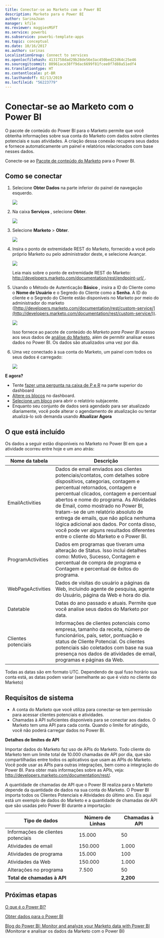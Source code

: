 ```yaml
---
title: Conectar-se ao Marketo com o Power BI
description: Marketo para o Power BI
author: SarinaJoan
manager: kfile
ms.reviewer: maggiesMSFT
ms.service: powerbi
ms.subservice: powerbi-template-apps
ms.topic: conceptual
ms.date: 10/16/2017
ms.author: sarinas
LocalizationGroup: Connect to services
ms.openlocfilehash: 4131758dad29b28de56e3ac450bed22d64c25e46
ms.sourcegitcommit: 80961ace38ff9dac6699f81fcee0f7d88a51edf4
ms.translationtype: HT
ms.contentlocale: pt-BR
ms.lasthandoff: 02/13/2019
ms.locfileid: "56223779"
---
```

# <a name="connect-to-marketo-with-power-bi"></a>Conectar-se ao Marketo com o Power BI
O pacote de conteúdo do Power BI para o Marketo permite que você obtenha informações sobre sua conta do Marketo com dados sobre clientes potenciais e suas atividades. A criação dessa conexão recupera seus dados e fornece automaticamente um painel e relatórios relacionados com base nesses dados.

Conecte-se ao [Pacote de conteúdo do Marketo](https://app.powerbi.com/getdata/services/marketo) para o Power BI.

## <a name="how-to-connect"></a>Como se conectar
1. Selecione **Obter Dados** na parte inferior do painel de navegação esquerdo.
   
   ![](media/service-connect-to-marketo/pbi_getdata.png)
2. Na caixa **Serviços** , selecione **Obter**.
   
   ![](media/service-connect-to-marketo/pbi_getservices.png) 
3. Selecione **Marketo** \> **Obter**.
   
   ![](media/service-connect-to-marketo/marketo.png)
4. Insira o ponto de extremidade REST do Marketo, fornecido a você pelo próprio Marketo ou pelo administrador deste, e selecione Avançar.
   
   ![](media/service-connect-to-marketo/pbi_marketoconnect.png)
   
   Leia mais sobre o ponto de extremidade REST do Marketo: [http://developers.marketo.com/documentation/rest/endpoint-url/ ](http://developers.marketo.com/documentation/rest/endpoint-url/).
5. Usando o Método de Autenticação **Básico** , insira a ID do Cliente como o **Nome de Usuário** e o Segredo do Cliente como a **Senha**. A ID do cliente e o Segredo do Cliente estão disponíveis no Marketo por meio do administrador do marketo ([http://developers.marketo.com/documentation/rest/custom-service/](http://developers.marketo.com/documentation/rest/custom-service/)). 
   
   ![](media/service-connect-to-marketo/pbi_marketosignin.png)
   
   Isso fornece ao pacote de conteúdo do *Marketo para Power BI* acesso aos seus dados de [análise do Marketo](https://powerbi.microsoft.com/integrations/marketo), além de permitir analisar esses dados no Power BI. Os dados são atualizados uma vez por dia.
6. Uma vez conectado à sua conta do Marketo, um painel com todos os seus dados é carregado:
   
   ![](media/service-connect-to-marketo/pbi_marketodash.png)

**E agora?**

* Tente [fazer uma pergunta na caixa de P e R](consumer/end-user-q-and-a.md) na parte superior do dashboard
* [Altere os blocos](service-dashboard-edit-tile.md) no dashboard.
* [Selecione um bloco](consumer/end-user-tiles.md) para abrir o relatório subjacente.
* Enquanto seu conjunto de dados será agendado para ser atualizado diariamente, você pode alterar o agendamento de atualização ou tentar atualizá-lo sob demanda usando **Atualizar Agora**

## <a name="whats-included"></a>O que está incluído
Os dados a seguir estão disponíveis no Marketo no Power BI em que a atividade ocorreu entre hoje e um ano atrás:

| Nome da tabela | Descrição |
| --- | --- |
| EmailActivities |Dados de email enviados aos clientes potenciais/contatos, com detalhes sobre dispositivos, categorias, contagem e percentual retornados, contagem e percentual clicados, contagem e percentual abertos e nome do programa. As Atividades de Email, como mostrado no Power BI, tratam-se de um relatório absoluto de entrega de emails, que não aplica nenhuma lógica adicional aos dados. Por conta disso, você pode ver alguns resultados diferentes entre o cliente do Marketo e o Power BI. |
| ProgramActivities |Dados em programas que tiveram uma alteração de Status. Isso inclui detalhes como: Motivo, Sucesso, Contagem e percentual de compra de programa e Contagem e percentual de êxitos do programa. |
| WebPageActivities |Dados de visitas do usuário a páginas da Web, incluindo agente de pesquisa, agente do Usuário, página da Web e hora do dia. |
| Datetable |Datas do ano passado e atuais.  Permite que você analise seus dados do Marketo por data. |
| Clientes potenciais |Informações de clientes potenciais como empresa, tamanho da receita, número de funcionários, país, setor, pontuação e status de Cliente Potencial. Os clientes potenciais são coletados com base na sua presença nos dados de atividades de email, programas e páginas da Web. |

Todas as datas são em formato UTC. Dependendo de qual fuso horário sua conta está, as datas podem variar (semelhante ao que é visto no cliente do Marketo)

## <a name="system-requirements"></a>Requisitos de sistema
* A conta do Marketo que você utiliza para conectar-se tem permissão para acessar clientes potenciais e atividades.
* Chamadas à API suficientes disponíveis para se conectar aos dados.  O Marketo tem uma API para cada conta.  Quando o limite for atingido, você não poderá carregar dados no Power BI. 

**Detalhes de limites de API**

Importar dados do Marketo faz uso de APIs do Marketo. Todo cliente do Marketo tem um limite total de 10.000 chamadas de API por dia, que são compartilhadas entre todos os aplicativos que usam as APIs do Marketo. Você pode usar as APIs para outras integrações, bem como a integração do Power BI. Para obter mais informações sobre as APIs, veja: <http://developers.marketo.com/documentation/rest/>.

A quantidade de chamadas de API que o Power BI realiza para o Marketo depende da quantidade de dados na sua conta do Marketo. O Power BI importa todos os Clientes Potenciais e Atividades do último ano. Eis aqui está um exemplo de dados do Marketo e a quantidade de chamadas de API que são usadas pelo Power BI durante a importação:  

| Tipo de dados | Número de Linhas | Chamadas à API |
| --- | --- | --- |
| Informações de clientes potenciais |15.000 |50 |
| Atividades de email |150.000 |1.000 |
| Atividades de programa |15.000 |100 |
| Atividades da Web |150.000 |1.000 |
| Alterações no programa |7.500 |50 |
| **Total de chamadas à API** | |**2,200** |

## <a name="next-steps"></a>Próximas etapas
[O que é o Power BI?](power-bi-overview.md)

[Obter dados para o Power BI](service-get-data.md)

[Blog do Power BI: Monitor and analyze your Marketo data with Power BI](http://blogs.msdn.com/b/powerbi/archive/2015/03/19/monitor-and-analyze-your-marketo-data-with-power-bi.aspx) (Monitorar e analisar os dados da Marketo com o Power BI)

